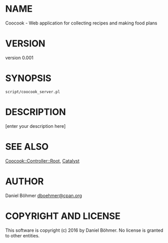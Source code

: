 # NAME

Coocook - Web application for collecting recipes and making food plans

# VERSION

version 0.001

# SYNOPSIS

    script/coocook_server.pl

# DESCRIPTION

\[enter your description here\]

# SEE ALSO

[Coocook::Controller::Root](https://metacpan.org/pod/Coocook::Controller::Root), [Catalyst](https://metacpan.org/pod/Catalyst)

# AUTHOR

Daniel Böhmer <dboehmer@cpan.org>

# COPYRIGHT AND LICENSE

This software is copyright (c) 2016 by Daniel Böhmer.  No
license is granted to other entities.
